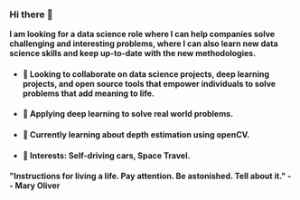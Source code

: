 ### Hi there 👋

**I am looking for a data science role where I can help companies solve challenging and interesting problems, where I can also learn new data science skills and keep up-to-date with the new methodologies.**

* #### 👯 Looking to collaborate on data science projects, deep learning projects, and open source tools that empower individuals to solve problems that add meaning to life.

* #### 🔭 Applying deep learning to solve real world problems.

* #### 🌱 Currently learning about depth estimation using openCV.

* #### 💬 Interests: Self-driving cars, Space Travel.

#### "Instructions for living a life. Pay attention. Be astonished. Tell about it." -- Mary Oliver 


